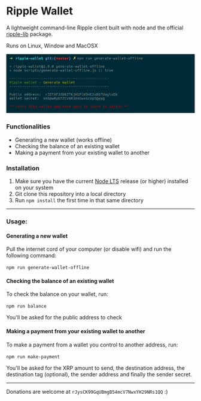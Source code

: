 # Ripple Wallet

A lightweight command-line Ripple client built with node and the official [ripple-lib](https://github.com/ripple/ripple-lib) package.

Runs on Linux, Window and MacOSX

![Network diagram](screenshot.png)

### Functionalities
- Generating a new wallet (works offline)
- Checking the balance of an existing wallet
- Making a payment from your existing wallet to another

### Installation
1. Make sure you have the current [Node LTS](https://nodejs.org/en/) release (or higher) installed on your system
2. Git clone this repository into a local directory
3. Run `npm install` the first time in that same directory

---

### Usage:

#### Generating a new wallet

Pull the internet cord of your computer (or disable wifi) and run the following command:

`npm run generate-wallet-offline`

#### Checking the balance of an existing wallet

To check the balance on your wallet, run:

`npm run balance`

You'll be asked for the public address to check


#### Making a payment from your existing wallet to another

To make a payment from a wallet you control to another address, run:

`npm run make-payment`

You'll be asked for the XRP amount to send, the destination address, the destination tag (optional), the sender address and finally the sender secret.

---

Donations are welcome at `rJysCK99GqUBmgB54mcV7NwxYH29NRs1QQ` :)